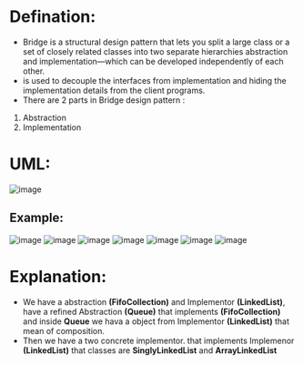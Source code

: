 # Defination:
- Bridge is a structural design pattern that lets you split a large class or a set of closely related classes into two separate hierarchies abstraction and implementation—which can be developed independently of each other.
- is used to decouple the interfaces from implementation and hiding the implementation details from the client programs.
- There are 2 parts in Bridge design pattern : 
1. Abstraction
2. Implementation

# UML:
![image](https://github.com/NourhanSaeed707/Design-pattern/assets/64387352/78057544-3989-4175-bf2e-dcc899bb8933)
## Example:
![image](https://github.com/NourhanSaeed707/Design-pattern/assets/64387352/c07745dc-ff47-43bb-a704-f83a9fff5d17)
![image](https://github.com/NourhanSaeed707/Design-pattern/assets/64387352/f6e55358-dd9c-4261-aa2a-0cf005bb9077)
![image](https://github.com/NourhanSaeed707/Design-pattern/assets/64387352/63971d7f-877c-45a3-a640-f50f19b7dd1d)
![image](https://github.com/NourhanSaeed707/Design-pattern/assets/64387352/9713f7f0-a5d4-4f37-80df-8252f9bf243d)
![image](https://github.com/NourhanSaeed707/Design-pattern/assets/64387352/be39ac67-a56a-458e-8d75-022cf9b586c6)
![image](https://github.com/NourhanSaeed707/Design-pattern/assets/64387352/02ad9cac-7ff9-458b-a3ed-0eda4e1a77fb)
![image](https://github.com/NourhanSaeed707/Design-pattern/assets/64387352/9dd233ea-b4b9-4f45-b9ed-19724a722064)

# Explanation:
- We have a abstraction **(FifoCollection)** and Implementor **(LinkedList)**,  have a refined Abstraction **(Queue)** that implements **(FifoCollection)** and inside **Queue** we hava a object from Implementor **(LinkedList)** that mean of composition.
- Then we have a two concrete implementor. that implements Implemenor **(LinkedList)** that classes are **SinglyLinkedList** and **ArrayLinkedList**
